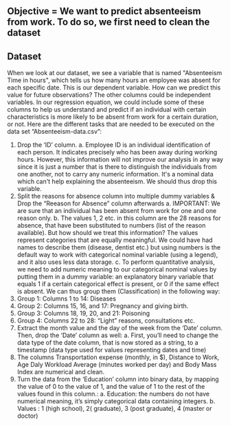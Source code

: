 ## Objective = We want to predict absenteeism from work. To do so, we first need to clean the dataset
## Dataset 
When we look at our dataset, we see a variable that is named "Absenteeism Time in hours", which tells us how many hours an employee was absent for each specific date. This is our dependent variable. 
How can we predict this value for future observations? The other columns could be independent variables. In our regression equation, we could include some of these columns to help us understand and predict if an individual with certain characteristics is more likely to be absent from work for a certain duration, or not. 
Here are the different tasks that are needed to be executed on the data set “Absenteeism-data.csv”: 
1.	Drop the ‘ID’ column.
a.	 Employee ID is an individual identification of each person. It indicates precisely who has been away during working hours. However, this information will not improve our analysis in any way since it is just a number that is there to distinguish the individuals from one another, not to carry any numeric information. It's a nominal data which can't help explaining the absenteeism. We should thus drop this variable.
2.	Split the reasons for absence column into multiple dummy variables & Drop the “Reeason for Absence” column afterwards 
a.	IMPORTANT: We are sure that an individual has been absent from work for one and one reason only.
b.	The values 1, 2 etc. in this column are the 28 reasons for absence, that have been substituted to numbers (list of the reason available). But how should we treat this information? The values represent categories that are equally meaningful. We could have had names to describe them (disease, dentist etc.) but using numbers is the default way to work with categorical nominal variable (using a legend), and it also uses less data storage.
c.	To perform quantitative analysis, we need to add numeric meaning to our categorical nominal values by putting them in a dummy variable: an explanatory binary variable that equals 1 if a certain categorical effect is present, or 0 if the same effect is absent. We can thus group them (Classification) in the following way:
  1. Group 1: Columns 1 to 14: Diseases
  2. Group 2: Columns 15, 16, and 17: Pregnancy and giving birth.
  3. Group 3: Columns 18, 19, 20, and 21: Poisoning 
  4. Group 4: Columns 22 to 28: “Light” reasons, consultations etc.
3.	Extract the month value and the day of the week from the ‘Date’ column. Then, drop the ‘Date’ column as well: 
a.	First, you’ll need to change the data type of the date column, that is now stored as a string, to a timestamp (data type used for values representing dates and time)
4.	The columns Transportation expense (monthly, in $), Distance to Work, Age Daly Workload Average (minutes worked per day) and Body Mass Index are numerical and clean.
5.	Turn the data from the ‘Education’ column into binary data, by mapping the value of 0 to the value of 1, and the value of 1 to the rest of the values found in this column.: 
a.	Education: the numbers do not have numerical meaning, it’s simply categorical data containing integers.
b.	Values : 1 (high school), 2( graduate), 3 (post graduate), 4 (master or doctor)
